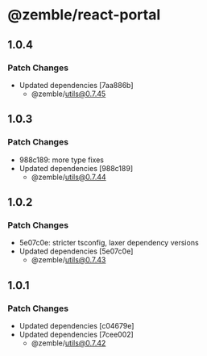 # @zemble/react-portal

## 1.0.4

### Patch Changes

- Updated dependencies [7aa886b]
  - @zemble/utils@0.7.45

## 1.0.3

### Patch Changes

- 988c189: more type fixes
- Updated dependencies [988c189]
  - @zemble/utils@0.7.44

## 1.0.2

### Patch Changes

- 5e07c0e: stricter tsconfig, laxer dependency versions
- Updated dependencies [5e07c0e]
  - @zemble/utils@0.7.43

## 1.0.1

### Patch Changes

- Updated dependencies [c04679e]
- Updated dependencies [7cee002]
  - @zemble/utils@0.7.42
